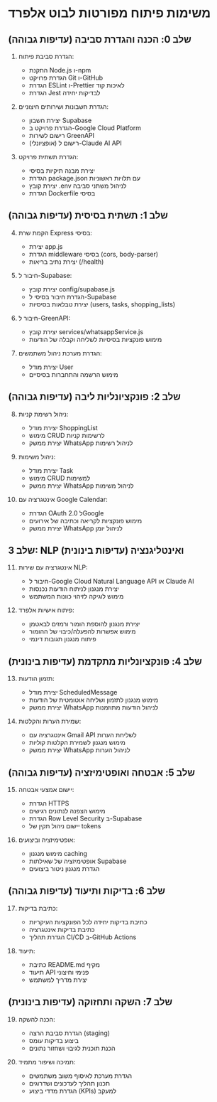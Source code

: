 # משימות פיתוח מפורטות לבוט אלפרד

## שלב 0: הכנה והגדרת סביבה (עדיפות גבוהה)

1. הגדרת סביבת פיתוח:

   - התקנת Node.js ו-npm
   - הגדרת פרויקט Git ו-GitHub
   - הגדרת ESLint ו-Prettier לאיכות קוד
   - הגדרת Jest לבדיקות יחידה

2. הגדרת חשבונות ושירותים חיצוניים:

   - יצירת חשבון Supabase
   - הגדרת פרויקט ב-Google Cloud Platform
   - רישום לשירות GreenAPI
   - (אופציונלי) רישום ל-Claude AI API

3. הגדרת תשתית פרויקט:
   - יצירת מבנה תיקיות בסיסי
   - הגדרת package.json עם תלויות ראשוניות
   - יצירת קובץ .env לניהול משתני סביבה
   - הגדרת Dockerfile בסיסי

## שלב 1: תשתית בסיסית (עדיפות גבוהה)

4. הקמת שרת Express בסיסי:

   - יצירת app.js
   - הגדרת middleware בסיסי (cors, body-parser)
   - יצירת נתיב בריאות (/health)

5. חיבור ל-Supabase:

   - יצירת קובץ config/supabase.js
   - הגדרת חיבור בסיסי ל-Supabase
   - יצירת טבלאות בסיסיות (users, tasks, shopping_lists)

6. חיבור ל-GreenAPI:

   - יצירת קובץ services/whatsappService.js
   - מימוש פונקציות בסיסיות לשליחה וקבלה של הודעות

7. הגדרת מערכת ניהול משתמשים:
   - יצירת מודל User
   - מימוש הרשמה והתחברות בסיסיים

## שלב 2: פונקציונליות ליבה (עדיפות גבוהה)

8. ניהול רשימת קניות:

   - יצירת מודל ShoppingList
   - מימוש CRUD לרשימות קניות
   - יצירת ממשק WhatsApp לניהול רשימות

9. ניהול משימות:

   - יצירת מודל Task
   - מימוש CRUD למשימות
   - יצירת ממשק WhatsApp לניהול משימות

10. אינטגרציה עם Google Calendar:
    - הגדרת OAuth 2.0 לGoogle
    - מימוש פונקציות לקריאה וכתיבה של אירועים
    - יצירת ממשק WhatsApp לניהול יומן

## שלב 3: NLP ואינטליגנציה (עדיפות בינונית)

11. אינטגרציה עם שירות NLP:

    - חיבור ל-Google Cloud Natural Language API או Claude AI
    - יצירת מנגנון לניתוח הודעות נכנסות
    - מימוש לוגיקה לזיהוי כוונות המשתמש

12. פיתוח אישיות אלפרד:
    - יצירת מנגנון להוספת הומור ורמזים לבאטמן
    - מימוש אפשרות להפעלה/כיבוי של ההומור
    - פיתוח מנגנון תגובות דינמי

## שלב 4: פונקציונליות מתקדמת (עדיפות בינונית)

13. תזמון הודעות:

    - יצירת מודל ScheduledMessage
    - מימוש מנגנון לתזמון ושליחה אוטומטית של הודעות
    - יצירת ממשק WhatsApp לניהול הודעות מתוזמנות

14. שמירת הערות והקלטות:
    - אינטגרציה עם Gmail API לשליחת הערות
    - מימוש מנגנון לשמירת הקלטות קוליות
    - יצירת ממשק WhatsApp לניהול הערות

## שלב 5: אבטחה ואופטימיזציה (עדיפות גבוהה)

15. יישום אמצעי אבטחה:

    - הגדרת HTTPS
    - מימוש הצפנה לנתונים רגישים
    - הגדרת Row Level Security ב-Supabase
    - יישום ניהול תקין של tokens

16. אופטימיזציה וביצועים:
    - מימוש מנגנון caching
    - אופטימיזציה של שאילתות Supabase
    - הגדרת מנגנון ניטור ביצועים

## שלב 6: בדיקות ותיעוד (עדיפות גבוהה)

17. כתיבת בדיקות:

    - כתיבת בדיקות יחידה לכל הפונקציות העיקריות
    - כתיבת בדיקות אינטגרציה
    - הגדרת תהליך CI/CD ב-GitHub Actions

18. תיעוד:
    - כתיבת README.md מקיף
    - תיעוד API פנימי וחיצוני
    - יצירת מדריך למשתמש

## שלב 7: השקה ותחזוקה (עדיפות בינונית)

19. הכנה להשקה:

    - הגדרת סביבת הרצה (staging)
    - ביצוע בדיקות עומס
    - הכנת תוכנית לגיבוי ושחזור נתונים

20. תמיכה ושיפור מתמיד:
    - הגדרת מערכת לאיסוף משוב משתמשים
    - תכנון תהליך לעדכונים ושדרוגים
    - הגדרת מדדי ביצוע (KPIs) למעקב
